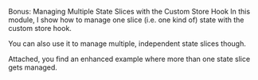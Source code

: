 Bonus: Managing Multiple State Slices with the Custom Store Hook
In this module, I show how to manage one slice (i.e. one kind of) state with the custom store hook.

You can also use it to manage multiple, independent state slices though.

Attached, you find an enhanced example where more than one state slice gets managed.